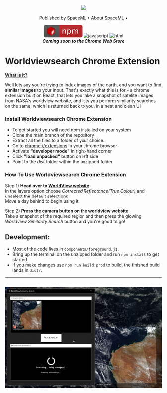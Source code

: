 <div align = "center">
<img src="https://github.com/spaceml-org/Worldviewsearch-Chrome-Extension/blob/sumanth/src/images/banner.jpg" >

<p align="center">
  Published by <a href="http://spaceml.org/">SpaceML</a> •
  <a href="https://arxiv.org/abs/2012.10610">About SpaceML</a> •
</p>

![npm](./src/images/npm.svg) ![javascript](https://img.shields.io/badge/%20%20JavaScript-%20%20%20%20730L-f1e05a.svg) ![html](https://img.shields.io/badge/%20%20HTML-%20%20%20%20164L-e34c26.svg) \
*****Coming soon to the Chrome Web Store*****
</div>

# Worldviewsearch Chrome Extension

<ins> **What is it?** </ins>

Well lets say you're trying to index images of the earth, and you want to find **similar images** to your input. That's exactly what this is for - a chrome extension built on React, that lets you take a snapshot of satelite images from NASA's worldview website, and lets you perform similarity searches on the same, which is returned back to you, in a neat and clean UI

### Install Worldviewsearch Chrome Extension
- To get started you will need npm installed on your system
- Clone the main branch of the repository
- Extract all the files to a folder of your choice.
- Go to [chrome://extensions](chrome://extensions) in your chrome browser
- Activate **"developer mode"** in right-hand corner
- Click **"load unpacked"** button on left side
- Point to the *dist* folder within the unzipped folder 

### How To Use Worldviewsearch Chrome Extension
Step 1) **Head over to [WorldView website](https://worldview.earthdata.nasa.gov/)** \
In the layers option choose *Corrected Reflectance(True Colour)* and unselect the default selections\
Move a day behind to begin using it

Step 2) **Press the camera button on the worldview website** \
   Take a snapshot of the required region and then press the glowing *Worldview Similarity Search* button and you're good to go!

## Development:
- Most of the code lives in `components/foreground.js`.
- Bring up the terminal on the unzipped folder and run 
   `npm install`  to get started
- If you make changes use `npm run build:prod` to build, the finished build lands in `dist/`.


 

-------------
![Demo image of WorldView Similarity Search](assets/world_view_snap.png?raw=true "WorldView Similarity Search")
------------
